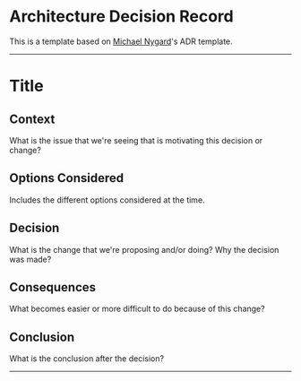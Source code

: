 # Architecture Decision Record

This is a template based on [Michael Nygard][michael-nygard-template]'s ADR 
template.

-----

# Title

## Context
What is the issue that we're seeing that is motivating this decision or change?

## Options Considered
Includes the different options considered at the time.

## Decision
What is the change that we're proposing and/or doing? Why the decision was made?

## Consequences
What becomes easier or more difficult to do because of this change?

## Conclusion
What is the conclusion after the decision?

-----

[michael-nygard-template]: https://github.com/joelparkerhenderson/architecture-decision-record/tree/main/locales/en/templates/decision-record-template-by-michael-nygard
